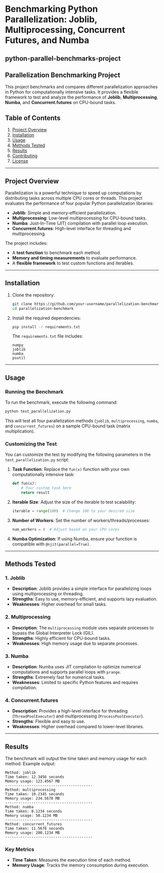 # Benchmarking Python Parallelization: Joblib, Multiprocessing, Concurrent Futures, and Numba
## python-parallel-benchmarks-project

## Parallelization Benchmarking Project

This project benchmarks and compares different parallelization approaches in Python for computationally intensive tasks. It provides a flexible framework to test and analyze the performance of **Joblib**, **Multiprocessing**, **Numba**, and **Concurrent.futures** on CPU-bound tasks.

## Table of Contents
1. [Project Overview](#project-overview)
2. [Installation](#installation)
3. [Usage](#usage)
4. [Methods Tested](#methods-tested)
5. [Results](#results)
6. [Contributing](#contributing)
7. [License](#license)

---

## Project Overview

Parallelization is a powerful technique to speed up computations by distributing tasks across multiple CPU cores or threads. This project evaluates the performance of four popular Python parallelization libraries:
- **Joblib**: Simple and memory-efficient parallelization.
- **Multiprocessing**: Low-level multiprocessing for CPU-bound tasks.
- **Numba**: Just-In-Time (JIT) compilation with parallel loop execution.
- **Concurrent.futures**: High-level interface for threading and multiprocessing.

The project includes:
- A **test function** to benchmark each method.
- **Memory and timing measurements** to evaluate performance.
- A **flexible framework** to test custom functions and iterables.

---

## Installation

1. Clone the repository:
   ```bash
   git clone https://github.com/your-username/parallelization-benchmark.git
   cd parallelization-benchmark
   ```

2. Install the required dependencies:
   ```bash
   pip install -r requirements.txt
   ```

   The `requirements.txt` file includes:
   ```
   numpy
   joblib
   numba
   psutil
   ```

---

## Usage

### Running the Benchmark

To run the benchmark, execute the following command:
```bash
python test_parallelization.py
```

This will test all four parallelization methods (`joblib`, `multiprocessing`, `numba`, and `concurrent_futures`) on a sample CPU-bound task (matrix multiplication).

### Customizing the Test

You can customize the test by modifying the following parameters in the `test_parallelization.py` script:

1. **Task Function**:
   Replace the `fun(x)` function with your own computationally intensive task:
   ```python
   def fun(x):
       # Your custom task here
       return result
   ```

2. **Iterable Size**:
   Adjust the size of the iterable to test scalability:
   ```python
   iterable = range(100)  # Change 100 to your desired size
   ```

3. **Number of Workers**:
   Set the number of workers/threads/processes:
   ```python
   num_workers = 8  # Adjust based on your CPU cores
   ```

4. **Numba Optimization**:
   If using Numba, ensure your function is compatible with `@njit(parallel=True)`.

---

## Methods Tested

### 1. **Joblib**
- **Description**: Joblib provides a simple interface for parallelizing loops using multiprocessing or threading.
- **Strengths**: Easy to use, memory-efficient, and supports lazy evaluation.
- **Weaknesses**: Higher overhead for small tasks.

### 2. **Multiprocessing**
- **Description**: The `multiprocessing` module uses separate processes to bypass the Global Interpreter Lock (GIL).
- **Strengths**: Highly efficient for CPU-bound tasks.
- **Weaknesses**: High memory usage due to separate processes.

### 3. **Numba**
- **Description**: Numba uses JIT compilation to optimize numerical computations and supports parallel loops with `prange`.
- **Strengths**: Extremely fast for numerical tasks.
- **Weaknesses**: Limited to specific Python features and requires compilation.

### 4. **Concurrent.futures**
- **Description**: Provides a high-level interface for threading (`ThreadPoolExecutor`) and multiprocessing (`ProcessPoolExecutor`).
- **Strengths**: Flexible and easy to use.
- **Weaknesses**: Higher overhead compared to lower-level libraries.

---

## Results

The benchmark will output the time taken and memory usage for each method. Example output:

```
Method: joblib
Time taken: 12.3456 seconds
Memory usage: 123.4567 MB
----------------------------------------
Method: multiprocessing
Time taken: 10.2345 seconds
Memory usage: 234.5678 MB
----------------------------------------
Method: numba
Time taken: 8.1234 seconds
Memory usage: 50.1234 MB
----------------------------------------
Method: concurrent_futures
Time taken: 11.5678 seconds
Memory usage: 200.1234 MB
----------------------------------------
```

### Key Metrics
- **Time Taken**: Measures the execution time of each method.
- **Memory Usage**: Tracks the memory consumption during execution.
